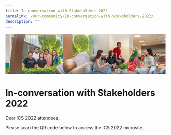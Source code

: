 ```yaml
---
title: In conversation with Stakeholders 2022
permalink: /our-community/In-conversation-with-Stakeholders-2022/
description: ""
---
```

![](/images/Our%20Community.jpg)

In-conversation with Stakeholders 2022
======================================

Dear ICS 2022 attendees,   
  
Please scan the QR code below to access the ICS 2022 microsite.